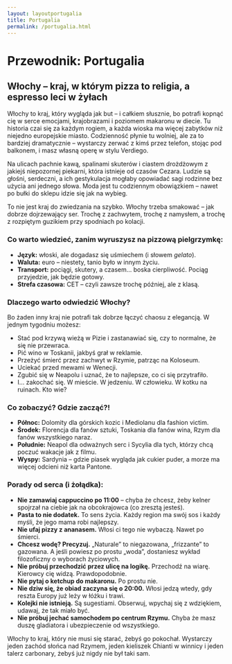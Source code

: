 ```yaml
---
layout: layoutportugalia
title: Portugalia
permalink: /portugalia.html
---
```


# Przewodnik: Portugalia

<section>
  <h2>Włochy – kraj, w którym pizza to religia, a espresso leci w żyłach</h2>
  <p>
    Włochy to kraj, który wygląda jak but – i całkiem słusznie, bo potrafi kopnąć cię w serce emocjami, krajobrazami i poziomem makaronu w diecie. Tu historia czai się za każdym rogiem, a każda wioska ma więcej zabytków niż niejedno europejskie miasto. Codzienność płynie tu wolniej, ale za to bardziej dramatycznie – wystarczy zerwać z kimś przez telefon, stojąc pod balkonem, i masz własną operę w stylu Verdiego.
  </p>
  <p>
    Na ulicach pachnie kawą, spalinami skuterów i ciastem drożdżowym z jakiejś niepozornej piekarni, która istnieje od czasów Cezara. Ludzie są głośni, serdeczni, a ich gestykulacja mogłaby opowiadać sagi rodzinne bez użycia ani jednego słowa. Moda jest tu codziennym obowiązkiem – nawet po bułki do sklepu idzie się jak na wybieg.
  </p>
  <p>
    To nie jest kraj do zwiedzania na szybko. Włochy trzeba smakować – jak dobrze dojrzewający ser. Trochę z zachwytem, trochę z namysłem, a trochę z rozpiętym guzikiem przy spodniach po kolacji.
  </p>

  <h3>Co warto wiedzieć, zanim wyruszysz na pizzową pielgrzymkę:</h3>
  <ul>
    <li><strong>Język:</strong> włoski, ale dogadasz się uśmiechem (i słowem <em>gelato</em>).</li>
    <li><strong>Waluta:</strong> euro – niestety, tanio było w innym życiu.</li>
    <li><strong>Transport:</strong> pociągi, skutery, a czasem… boska cierpliwość. Pociąg przyjedzie, jak będzie gotowy.</li>
    <li><strong>Strefa czasowa:</strong> CET – czyli zawsze trochę później, ale z klasą.</li>
  </ul>

  <h3>Dlaczego warto odwiedzić Włochy?</h3>
  <p>
    Bo żaden inny kraj nie potrafi tak dobrze łączyć chaosu z elegancją. W jednym tygodniu możesz:
  </p>
  <ul>
    <li>Stać pod krzywą wieżą w Pizie i zastanawiać się, czy to normalne, że się nie przewraca.</li>
    <li>Pić wino w Toskanii, jakbyś grał w reklamie.</li>
    <li>Przeżyć śmierć przez zachwyt w Rzymie, patrząc na Koloseum.</li>
    <li>Uciekać przed mewami w Wenecji.</li>
    <li>Zgubić się w Neapolu i uznać, że to najlepsze, co ci się przytrafiło.</li>
    <li>I... zakochać się. W mieście. W jedzeniu. W człowieku. W kotku na ruinach. Kto wie?</li>
  </ul>

  <h3>Co zobaczyć? Gdzie zacząć?!</h3>
  <ul>
    <li><strong>Północ:</strong> Dolomity dla górskich kozic i Mediolanu dla fashion victim.</li>
    <li><strong>Środek:</strong> Florencja dla fanów sztuki, Toskania dla fanów wina, Rzym dla fanów wszystkiego naraz.</li>
    <li><strong>Południe:</strong> Neapol dla odważnych serc i Sycylia dla tych, którzy chcą poczuć wakacje jak z filmu.</li>
    <li><strong>Wyspy:</strong> Sardynia – gdzie piasek wygląda jak cukier puder, a morze ma więcej odcieni niż karta Pantone.</li>
  </ul>

<h3>Porady od serca (i żołądka):</h3>
<ul>
  <li><strong>Nie zamawiaj cappuccino po 11:00</strong> – chyba że chcesz, żeby kelner spojrzał na ciebie jak na obcokrajowca (co zresztą jesteś).</li>
  <li><strong>Pasta to nie dodatek.</strong> To sens życia. Każdy region ma swój sos i każdy myśli, że jego mama robi najlepszy.</li>
  <li><strong>Nie ufaj pizzy z ananasem.</strong> Włosi ci tego nie wybaczą. Nawet po śmierci.</li>
  <li><strong>Chcesz wodę? Precyzuj.</strong> „Naturale” to niegazowana, „frizzante” to gazowana. A jeśli powiesz po prostu „woda”, dostaniesz wykład filozoficzny o wyborach życiowych.</li>
  <li><strong>Nie próbuj przechodzić przez ulicę na logikę.</strong> Przechodź na wiarę. Kierowcy cię widzą. Prawdopodobnie.</li>
  <li><strong>Nie pytaj o ketchup do makaronu.</strong> Po prostu nie.</li>
  <li><strong>Nie dziw się, że obiad zaczyna się o 20:00.</strong> Włosi jedzą wtedy, gdy reszta Europy już leży w łóżku i trawi.</li>
  <li><strong>Kolejki nie istnieją.</strong> Są sugestiami. Obserwuj, wpychaj się z wdziękiem, udawaj, że tak miało być.</li>
  <li><strong>Nie próbuj jechać samochodem po centrum Rzymu.</strong> Chyba że masz duszę gladiatora i ubezpieczenie od wszystkiego.</li>
</ul>

  <p>
    Włochy to kraj, który nie musi się starać, żebyś go pokochał. Wystarczy jeden zachód słońca nad Rzymem, jeden kieliszek Chianti w winnicy i jeden talerz carbonary, żebyś już nigdy nie był taki sam.
  </p>
</section>

